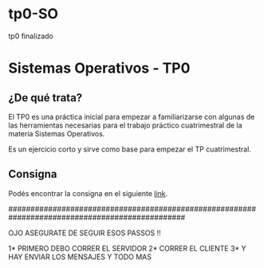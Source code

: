 # tp0-SO
tp0 finalizado

# Sistemas Operativos - TP0

## ¿De qué trata?

El TP0 es una práctica inicial para empezar a familiarizarse con algunas de las herramientas necesarias para el trabajo práctico cuatrimestral de la materia Sistemas Operativos.

Es un ejercicio corto y sirve como base para empezar el TP cuatrimestral.

## Consigna

Podés encontrar la consigna en el siguiente [link].

[link]: https://faq.utnso.com.ar/tp0-enunciado

################################################################################################

OJO ASEGURATE DE SEGUIR ESOS PASSOS !!

1* PRIMERO DEBO CORRER EL SERVIDOR
2* CORRER EL CLIENTE
3* Y HAY ENVIAR LOS MENSAJES Y TODO MAS
